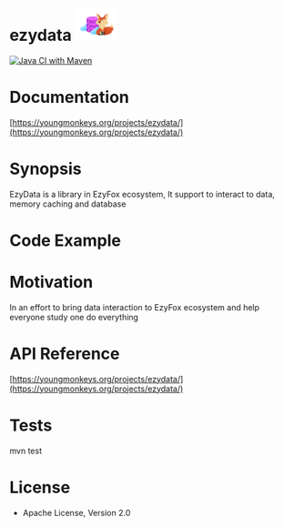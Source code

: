# ezydata <img src="https://github.com/youngmonkeys/ezydata/blob/master/logo.png" width="72" />

[![Java CI with Maven](https://github.com/youngmonkeys/ezydata/actions/workflows/maven.yml/badge.svg)](https://github.com/youngmonkeys/ezydata/actions/workflows/maven.yml)

# Documentation

[https://youngmonkeys.org/projects/ezydata/](https://youngmonkeys.org/projects/ezydata/)

# Synopsis

EzyData is a library in EzyFox ecosystem, It support to interact to data, memory caching and database

# Code Example

# Motivation

In an effort to bring data interaction to EzyFox ecosystem and help everyone study one do everything

# API Reference

[https://youngmonkeys.org/projects/ezydata/](https://youngmonkeys.org/projects/ezydata/)

# Tests

mvn test

# License

- Apache License, Version 2.0
